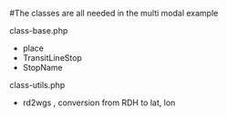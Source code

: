 #The classes are all needed in the multi modal example

class-base.php
- place
- TransitLineStop
- StopName

class-utils.php
- rd2wgs , conversion from RDH to lat, lon
